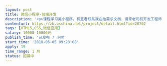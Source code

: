 ```yaml
---                
layout: post       
title: 微信小程序-前端开发           
description: '<p>课程学习类小程序，有意者联系我在给需求文档，请来老司机开发工程师，我们要质量也要效率，谢谢。</p>'     
contenturl: https://zb.oschina.net/project/detail.html?id=20702      
tags: [HTML5,CSS,微信应用]            
salary: 10000-10000元          
publish_time: '已发布 7 小时'         
start_time: '2018-06-05 09:23:08'           
apply: 19                   
time_range: 1 月              
status: 招募中                  
---                 
```

